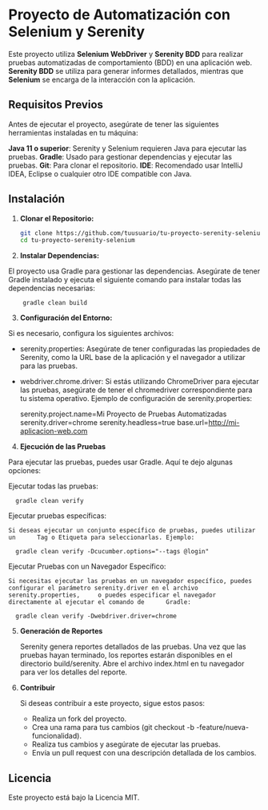 # Proyecto de Automatización con Selenium y Serenity

Este proyecto utiliza **Selenium WebDriver** y **Serenity BDD** para realizar pruebas automatizadas de comportamiento (BDD) en una aplicación web. **Serenity BDD** se utiliza para generar informes detallados, mientras que **Selenium** se encarga de la interacción con la aplicación.

## Requisitos Previos

Antes de ejecutar el proyecto, asegúrate de tener las siguientes herramientas instaladas en tu máquina:

**Java 11 o superior**: Serenity y Selenium requieren Java para ejecutar las pruebas.
**Gradle**: Usado para gestionar dependencias y ejecutar las pruebas.
**Git**: Para clonar el repositorio.
**IDE**: Recomendado usar IntelliJ IDEA, Eclipse o cualquier otro IDE compatible con Java.

## Instalación

1. **Clonar el Repositorio:**

   ```bash
   git clone https://github.com/tuusuario/tu-proyecto-serenity-selenium.git
   cd tu-proyecto-serenity-selenium

2. **Instalar Dependencias:**

El proyecto usa Gradle para gestionar las dependencias. Asegúrate de tener Gradle instalado y ejecuta el siguiente comando para instalar todas las dependencias necesarias:

        gradle clean build

3. **Configuración del Entorno:**


Si es necesario, configura los siguientes archivos:

- serenity.properties: Asegúrate de tener configuradas las propiedades de Serenity, como la URL base de la aplicación y el navegador a utilizar para las pruebas.
- webdriver.chrome.driver: Si estás utilizando ChromeDriver para ejecutar las pruebas, asegúrate de tener el chromedriver correspondiente para tu sistema operativo.
  Ejemplo de configuración de serenity.properties:

  serenity.project.name=Mi Proyecto de Pruebas Automatizadas
  serenity.driver=chrome
  serenity.headless=true
  base.url=http://mi-aplicacion-web.com

4. **Ejecución de las Pruebas**

Para ejecutar las pruebas, puedes usar Gradle. Aquí te dejo algunas opciones:

Ejecutar todas las pruebas:

      gradle clean verify

Ejecutar pruebas específicas:

    Si deseas ejecutar un conjunto específico de pruebas, puedes utilizar un      Tag o Etiqueta para seleccionarlas. Ejemplo:

      gradle clean verify -Dcucumber.options="--tags @login"

Ejecutar Pruebas con un Navegador Específico:

    Si necesitas ejecutar las pruebas en un navegador específico, puedes          configurar el parámetro serenity.driver en el archivo serenity.properties,     o puedes especificar el navegador directamente al ejecutar el comando de      Gradle:
        
      gradle clean verify -Dwebdriver.driver=chrome

5. **Generación de Reportes**

   Serenity genera reportes detallados de las pruebas. Una vez que las           pruebas hayan terminado, los reportes estarán disponibles en el directorio     build/serenity. Abre el archivo index.html en tu navegador para ver los       detalles del reporte.

5. **Contribuir**

   Si deseas contribuir a este proyecto, sigue estos pasos:

    -  Realiza un fork del proyecto.
    - Crea una rama para tus cambios (git checkout -b            -feature/nueva-funcionalidad).
    - Realiza tus cambios y asegúrate de ejecutar las pruebas.
    - Envía un pull request con una descripción detallada de los cambios.


## Licencia
Este proyecto está bajo la Licencia MIT.
